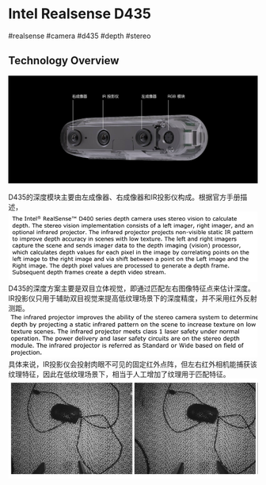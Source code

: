 # Intel Realsense D435
#realsense #camera #d435 #depth #stereo 

## Technology Overview

![](Resources/D435_overview_img_1.png)

D435的深度模块主要由左成像器、右成像器和IR投影仪构成。根据官方手册描述，
![](Resources/D435_overview_img_2.png)
D435的深度方案主要是双目立体视觉，即通过匹配左右图像特征点来估计深度。IR投影仪只用于辅助双目视觉来提高低纹理场景下的深度精度，并不采用红外反射测距。
![](Resources/D435_overview_img_3.png)
具体来说，IR投影仪会投射肉眼不可见的固定红外点阵，但左右红外相机能捕获该纹理特征，因此在低纹理场景下，相当于人工增加了纹理用于匹配特征。
![](Resources/D435_overview_img_4.png)
